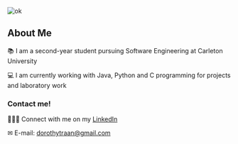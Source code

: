 ![ok](https://user-images.githubusercontent.com/62575445/112886721-4b741d00-90a0-11eb-81f1-bcce6c76fce1.PNG)
## About Me
📚 I am a second-year student pursuing Software Engineering at Carleton University

💻 I am currently working with Java, Python and C programming for projects and laboratory work

### Contact me! 
👩🏻‍💻 Connect with me on my [LinkedIn](https://www.linkedin.com/in/dorothy-tran-124a381b7/)

✉ E-mail: dorothytraan@gmail.com
